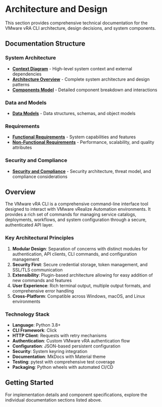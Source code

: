 # Architecture and Design

This section provides comprehensive technical documentation for the VMware vRA CLI architecture, design decisions, and system components.

## Documentation Structure

### System Architecture
- **[Context Diagram](context-diagram.md)** - High-level system context and external dependencies
- **[Architecture Overview](architecture-overview.md)** - Complete system architecture and design patterns
- **[Components Model](components-model.md)** - Detailed component breakdown and interactions

### Data and Models
- **[Data Models](data-models.md)** - Data structures, schemas, and object models

### Requirements
- **[Functional Requirements](functional-requirements.md)** - System capabilities and features
- **[Non-Functional Requirements](non-functional-requirements.md)** - Performance, scalability, and quality attributes

### Security and Compliance
- **[Security and Compliance](security-compliance.md)** - Security architecture, threat model, and compliance considerations

## Overview

The VMware vRA CLI is a comprehensive command-line interface tool designed to interact with VMware vRealize Automation environments. It provides a rich set of commands for managing service catalogs, deployments, workflows, and system configuration through a secure, authenticated API layer.

### Key Architectural Principles

1. **Modular Design**: Separation of concerns with distinct modules for authentication, API clients, CLI commands, and configuration management
2. **Security First**: Secure credential storage, token management, and SSL/TLS communication
3. **Extensibility**: Plugin-based architecture allowing for easy addition of new commands and features
4. **User Experience**: Rich terminal output, multiple output formats, and comprehensive error handling
5. **Cross-Platform**: Compatible across Windows, macOS, and Linux environments

### Technology Stack

- **Language**: Python 3.8+
- **CLI Framework**: Click
- **HTTP Client**: Requests with retry mechanisms
- **Authentication**: Custom VMware vRA authentication flow
- **Configuration**: JSON-based persistent configuration
- **Security**: System keyring integration
- **Documentation**: MkDocs with Material theme
- **Testing**: pytest with comprehensive test coverage
- **Packaging**: Python wheels with automated CI/CD

## Getting Started

For implementation details and component specifications, explore the individual documentation sections listed above.
